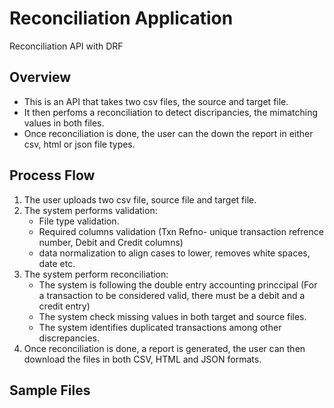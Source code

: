 # Reconciliation Application
Reconciliation API with DRF 
## Overview
* This is an API that takes two csv files, the source and target file.
* It then perfoms a reconciliation to detect discripancies, the mimatching values in both files.
* Once reconciliation is done, the user can the down the report in either csv, html or json file types.
## Process Flow
1. The user uploads two csv file, source file and target file.
2. The system performs validation:
   * File type validation.
   * Required columns validation (Txn Refno- unique transaction refrence number, Debit and Credit columns)
   * data normalization to align cases to lower, removes white spaces, date etc.
3. The system perform reconciliation:
   * The system is following the double entry accounting princcipal (For a transaction to be considered valid, there must be a debit and a credit entry)
   * The system check missing values in both target and source files.
   * The system identifies duplicated transactions among other discrepancies.
4. Once reconciliation is done, a report is generated, the user can then download the files in both CSV, HTML and JSON formats.

## Sample Files
